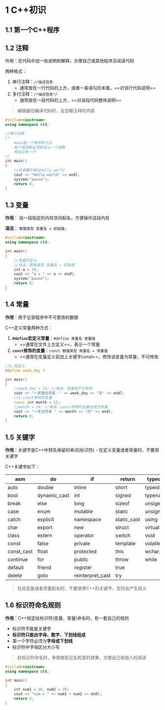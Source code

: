 # 1 C++初识

## 1.1 第一个C++程序



## 1.2 注释

作用：在代码中加一些说明和解释，方便自己或其他程序员阅读代码

两种格式：
1. 单行注释：`//描述信息`
	- 通常放在一行代码的上方，或者一条语句的末尾，==对该行代码说明==
2. 多行注释：`/*描述信息*/`
	- 通常放在一段代码的上方，==对该段代码整体说明==

> 编辑器在编译代码时，会忽略注释的内容

```cpp
#include<iostream>
using namespace std;

//单行注释
/*
	main是一个程序的入口
	每个程序都必须有这么一个函数
	有且仅有一个
*/
int main()
{
	//在屏幕中输出hello world
	cout << "Hello world" << endl;
	system("pause");
	return 0;
}

```

## 1.3 变量

**作用**： 给一段指定的内存空间起名，方便操作这段内存

**语法**： `数据类型 变量名 = 初始值;`

```cpp
#include<iostream>
using namespace std;

int main()
{
	//变量的定义
	//语法：数据类型 变量名 = 初始值
	int a = 10;
	cout << "a = " << a << endl;
	system("pause");
	return 0;
}
```

## 1.4 常量

**作用**：用于记录程序中不可更改的数据

C++定义常量两种方式：
1. **`#define`宏定义常量**：`#define 常量名 常量值`
	- ==通常在文件上方定义==，表示一个常量
2. **`const`修饰的变量**：`const 数据类型 常量名 = 常量值`
	- ==通常在变量定义前加上关键字const==，修饰该变量为常量，不可修改

```cpp
//1.宏定义
#define week_day 7

int main()
{
	//week_day = 14; //错误，常量值不可修改
	cout << "一周里总共有：" << week_day << "天" << endl;
	//2.const修饰的变量
	const int month = 12;
	//month = 24; //错误，const修饰的变量也成为常量
	cout << "一年总共有 " << month << "月" << endl;
	return 0;
}
```

## 1.5 关键字

**作用**：关键字是C++中预先保留的单词(标识符)
	- 在定义变量或者常量时，不要用关键字

C++关键字如下：

| asm        | do           | if               | return      | typedef  |
| ---------- | ------------ | ---------------- | ----------- | -------- |
| auto       | double       | inline           | short       | typeid   |
| bool       | dynamic_cast | int              | signed      | typename |
| break      | else         | long             | sizeof      | unsiged  |
| case       | enum         | mutable          | static      | unsigned |
| catch      | explicit     | namespace        | static_cast | using    |
| char       | export       | new              | struct      | virtual  |
| class      | extern       | operator         | switch      | void     |
| const      | false        | private          | template    | volatile |
| const_cast | float        | protected        | this        | wchar_t  |
| continue   | for          | public           | throw       | while    |
| default    | friend       | register         | true        |          |
| delete     | goto         | reinterpret_cast | try            |          |

> 在给变量或者常量起名时，不要使用C++的关键字，否则会产生歧义

## 1.6 标识符命名规则

**作用**：C++规定给标识符(变量、常量)命名时，有一套自己的规则
- 标识符不能是关键字
- **标识符只能由字母、数字、下划线组成**
- 第一个字符必须为**字母或下划线**
- 标识符中字母区分大小写

> 给标识符命名时，争取做到见名知意的效果，方便自己和他人的阅读

```cpp
#include<iostream>
using namespace std;

int main()
{
	int num1 = 10, num2 = 20;
	cout << "sum = " << num1 + num2 << endl;
	return 0;
}

```
